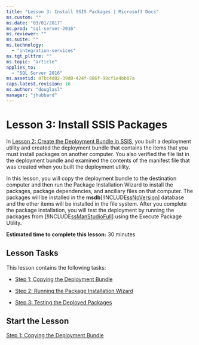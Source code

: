 ```yaml
---
title: "Lesson 3: Install SSIS Packages | Microsoft Docs"
ms.custom: ""
ms.date: "03/01/2017"
ms.prod: "sql-server-2016"
ms.reviewer: ""
ms.suite: ""
ms.technology: 
  - "integration-services"
ms.tgt_pltfrm: ""
ms.topic: "article"
applies_to: 
  - "SQL Server 2016"
ms.assetid: 87bc4d82-39d8-424f-886f-98cf1e4bb07a
caps.latest.revision: 16
ms.author: "douglasl"
manager: "jhubbard"
---
```

# Lesson 3: Install SSIS Packages
In [Lesson 2: Create the Deployment Bundle in SSIS](../../integration-services/tutorials/lesson-2-create-the-deployment-bundle-in-ssis.md), you built a deployment utility and created the deployment bundle that contains the items that you must install packages on another computer. You also verified the file list in the deployment bundle and examined the contents of the manifest file that was created when you built the deployment utility.  
  
In this lesson, you will copy the deployment bundle to the destination computer and then run the Package Installation Wizard to install the packages, package dependencies, and ancillary files on that computer. The packages will be installed in the **msdb**[!INCLUDE[ssNoVersion](../../advanced-analytics/r-services/includes/ssnoversion-md.md)] database and the other items will be installed in the file system. After you complete the package installation, you will test the deployment by running the packages from [!INCLUDE[ssManStudioFull](../../advanced-analytics/r-services/includes/ssmanstudiofull-md.md)] using the Execute Package Utility.  
  
**Estimated time to complete this lesson:** 30 minutes  
  
## Lesson Tasks  
This lesson contains the following tasks:  
  
-   [Step 1: Copying the Deployment Bundle](../Topic/Step%201:%20Copying%20the%20Deployment%20Bundle.md)  
  
-   [Step 2: Running the Package Installation Wizard](../Topic/Step%202:%20Running%20the%20Package%20Installation%20Wizard.md)  
  
-   [Step 3: Testing the Deployed Packages](../Topic/Step%203:%20Testing%20the%20Deployed%20Packages.md)  
  
## Start the Lesson  
[Step 1: Copying the Deployment Bundle](../Topic/Step%201:%20Copying%20the%20Deployment%20Bundle.md)  
  
  
  
